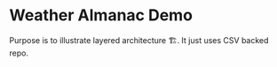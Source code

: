# Weather Almanac Demo

Purpose is to illustrate layered architecture 🏗️. It just uses CSV backed repo.
